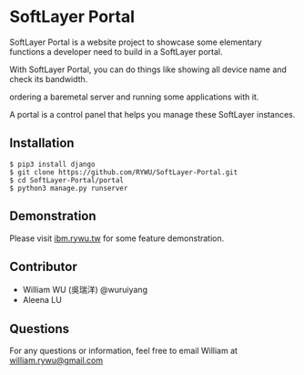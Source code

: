 # SoftLayer Portal   

SoftLayer Portal is a website project to showcase some elementary functions a developer need to build in a SoftLayer portal.

With SoftLayer Portal, you can do things like showing all device name and check its bandwidth. 

ordering a baremetal server and running some applications with it.

A portal is a control panel that helps you manage these SoftLayer instances.
 
## Installation
```shell
$ pip3 install django
$ git clone https://github.com/RYWU/SoftLayer-Portal.git
$ cd SoftLayer-Portal/portal
$ python3 manage.py runserver
```

## Demonstration
Please visit [ibm.rywu.tw](http://ibm.rywu.tw:8000) for some feature demonstration.

## Contributor
* William WU (吳瑞洋) @wuruiyang
* Aleena LU 

## Questions
For any questions or information, feel free to email William at <william.rywu@gmail.com> 